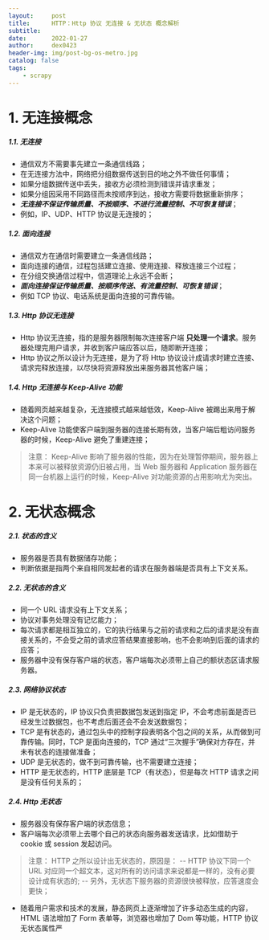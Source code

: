 ```yaml
---
layout:     post
title:      HTTP：Http 协议 无连接 & 无状态 概念解析
subtitle:   
date:       2022-01-27
author:     dex0423
header-img: img/post-bg-os-metro.jpg
catalog: false
tags:
    - scrapy
---
```



# 1. 无连接概念

##### 1.1. 无连接

- 通信双方不需要事先建立一条通信线路；
- 在无连接方法中，网络把分组数据传送到目的地之外不做任何事情；
- 如果分组数据传送中丢失，接收方必须检测到错误并请求重发；
- 如果分组因采用不同路径而未按顺序到达，接收方需要将数据重新排序；
- ***无连接不保证传输质量、不按顺序、不进行流量控制、不可恢复错误***；
- 例如，IP、UDP、HTTP 协议是无连接的；

##### 1.2. 面向连接

- 通信双方在通信时需要建立一条通信线路；
- 面向连接的通信，过程包括建立连接、使用连接、释放连接三个过程；
- 在分组交换通信过程中，信道理论上永远不会断；
- ***面向连接保证传输质量、按顺序传送、有流量控制、可恢复错误***；
- 例如 TCP 协议、电话系统是面向连接的可靠传输。

##### 1.3. Http 协议无连接

- Http 协议无连接，指的是服务器限制每次连接客户端 **只处理一个请求**。服务器处理完用户请求，并收到客户端应答以后，随即断开连接；
- Http 协议之所以设计为无连接，是为了将 Http 协议设计成请求时建立连接、请求完释放连接，以尽快将资源释放出来服务器其他客户端；

##### 1.4. Http 无连接与 Keep-Alive 功能

- 随着网页越来越复杂，无连接模式越来越低效，Keep-Alive 被踢出来用于解决这个问题；
- Keep-Alive 功能使客户端到服务器的连接长期有效，当客户端后粗访问服务器的时候，Keep-Alive 避免了重建连接；
> 注意：
> Keep-Alive 影响了服务器的性能，因为在处理暂停期间，服务器上本来可以被释放资源仍旧被占用，当 Web 服务器和 Application 服务器在同一台机器上运行的时候，Keep-Alive 对功能资源的占用影响尤为突出。


# 2. 无状态概念

##### 2.1. 状态的含义

- 服务器是否具有数据储存功能；
- 判断依据是指两个来自相同发起者的请求在服务器端是否具有上下文关系。

##### 2.2. 无状态的含义

- 同一个 URL 请求没有上下文关系；
- 协议对事务处理没有记忆能力；
- 每次请求都是相互独立的，它的执行结果与之前的请求和之后的请求是没有直接关系的，不会受之前的请求应答结果直接影响，也不会影响到后面的请求的应答；
- 服务器中没有保存客户端的状态，客户端每次必须带上自己的额状态区请求服务器。

##### 2.3. 网络协议状态

- IP 是无状态的，IP 协议只负责把数据包发送到指定 IP，不会考虑前面是否已经发生过数据包，也不考虑后面还会不会发送数据包；
- TCP 是有状态的，通过包头中的控制字段表明各个包之间的关系，从而做到可靠传输。同时，TCP 是面向连接的，TCP 通过“三次握手”确保对方存在，并未有状态的连接做准备；
- UDP 是无状态的，做不到可靠传输，也不需要建立连接；
- HTTP 是无状态的，HTTP 底层是 TCP（有状态），但是每次 HTTP 请求之间是没有任何关系的；

##### 2.4. Http 无状态

- 服务器没有保存客户端的状态信息；
- 客户端每次必须带上去哪个自己的状态向服务器发送请求，比如借助于 cookie 或 session 发起访问。
>注意：
>HTTP 之所以设计出无状态的，原因是：
-- HTTP 协议下同一个 URL 对应同一个超文本，这对所有的访问请求来说都是一样的，没有必要设计成有状态的;
-- 另外，无状态下服务器的资源很快被释放，应答速度会更快；
- 随着用户需求和技术的发展，静态网页上逐渐增加了许多动态生成的内容，HTML 语法增加了 Form 表单等，浏览器也增加了 Dom 等功能，HTTP 协议无状态属性严
